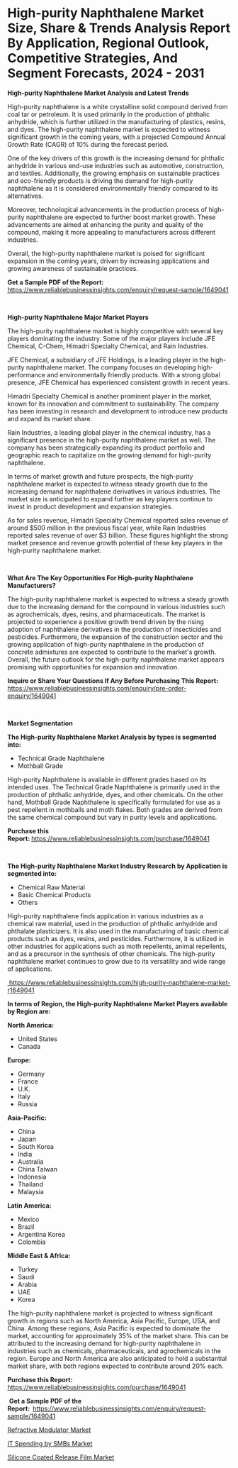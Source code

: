 <p><h1>High-purity Naphthalene Market Size, Share & Trends Analysis Report By Application, Regional Outlook, Competitive Strategies, And Segment Forecasts, 2024 - 2031</h1></p><p><strong>High-purity Naphthalene Market Analysis and Latest Trends</strong></p>
<p><p>High-purity naphthalene is a white crystalline solid compound derived from coal tar or petroleum. It is used primarily in the production of phthalic anhydride, which is further utilized in the manufacturing of plastics, resins, and dyes. The high-purity naphthalene market is expected to witness significant growth in the coming years, with a projected Compound Annual Growth Rate (CAGR) of 10% during the forecast period.</p><p>One of the key drivers of this growth is the increasing demand for phthalic anhydride in various end-use industries such as automotive, construction, and textiles. Additionally, the growing emphasis on sustainable practices and eco-friendly products is driving the demand for high-purity naphthalene as it is considered environmentally friendly compared to its alternatives.</p><p>Moreover, technological advancements in the production process of high-purity naphthalene are expected to further boost market growth. These advancements are aimed at enhancing the purity and quality of the compound, making it more appealing to manufacturers across different industries.</p><p>Overall, the high-purity naphthalene market is poised for significant expansion in the coming years, driven by increasing applications and growing awareness of sustainable practices.</p></p>
<p><strong>Get a Sample PDF of the Report:&nbsp;</strong> <a href="https://www.reliablebusinessinsights.com/enquiry/request-sample/1649041">https://www.reliablebusinessinsights.com/enquiry/request-sample/1649041</a></p>
<p>&nbsp;</p>
<p><strong>High-purity Naphthalene Major Market Players</strong></p>
<p><p>The high-purity naphthalene market is highly competitive with several key players dominating the industry. Some of the major players include JFE Chemical, C-Chem, Himadri Specialty Chemical, and Rain Industries.</p><p>JFE Chemical, a subsidiary of JFE Holdings, is a leading player in the high-purity naphthalene market. The company focuses on developing high-performance and environmentally friendly products. With a strong global presence, JFE Chemical has experienced consistent growth in recent years.</p><p>Himadri Specialty Chemical is another prominent player in the market, known for its innovation and commitment to sustainability. The company has been investing in research and development to introduce new products and expand its market share.</p><p>Rain Industries, a leading global player in the chemical industry, has a significant presence in the high-purity naphthalene market as well. The company has been strategically expanding its product portfolio and geographic reach to capitalize on the growing demand for high-purity naphthalene.</p><p>In terms of market growth and future prospects, the high-purity naphthalene market is expected to witness steady growth due to the increasing demand for naphthalene derivatives in various industries. The market size is anticipated to expand further as key players continue to invest in product development and expansion strategies.</p><p>As for sales revenue, Himadri Specialty Chemical reported sales revenue of around $500 million in the previous fiscal year, while Rain Industries reported sales revenue of over $3 billion. These figures highlight the strong market presence and revenue growth potential of these key players in the high-purity naphthalene market.</p></p>
<p>&nbsp;</p>
<p><strong>What Are The Key Opportunities For High-purity Naphthalene Manufacturers?</strong></p>
<p><p>The high-purity naphthalene market is expected to witness a steady growth due to the increasing demand for the compound in various industries such as agrochemicals, dyes, resins, and pharmaceuticals. The market is projected to experience a positive growth trend driven by the rising adoption of naphthalene derivatives in the production of insecticides and pesticides. Furthermore, the expansion of the construction sector and the growing application of high-purity naphthalene in the production of concrete admixtures are expected to contribute to the market's growth. Overall, the future outlook for the high-purity naphthalene market appears promising with opportunities for expansion and innovation.</p></p>
<p><strong>Inquire or Share Your Questions If Any Before Purchasing This Report:</strong> <a href="https://www.reliablebusinessinsights.com/enquiry/pre-order-enquiry/1649041">https://www.reliablebusinessinsights.com/enquiry/pre-order-enquiry/1649041</a></p>
<p>&nbsp;</p>
<p><strong>Market Segmentation</strong></p>
<p><strong>The High-purity Naphthalene Market Analysis by types is segmented into:</strong></p>
<p><ul><li>Technical Grade Naphthalene</li><li>Mothball Grade</li></ul></p>
<p><p>High-purity Naphthalene is available in different grades based on its intended uses. The Technical Grade Naphthalene is primarily used in the production of phthalic anhydride, dyes, and other chemicals. On the other hand, Mothball Grade Naphthalene is specifically formulated for use as a pest repellent in mothballs and moth flakes. Both grades are derived from the same chemical compound but vary in purity levels and applications.</p></p>
<p><strong>Purchase this Report:&nbsp;</strong><a href="https://www.reliablebusinessinsights.com/purchase/1649041">https://www.reliablebusinessinsights.com/purchase/1649041</a></p>
<p>&nbsp;</p>
<p><strong>The High-purity Naphthalene Market Industry Research by Application is segmented into:</strong></p>
<p><ul><li>Chemical Raw Material</li><li>Basic Chemical Products</li><li>Others</li></ul></p>
<p><p>High-purity naphthalene finds application in various industries as a chemical raw material, used in the production of phthalic anhydride and phthalate plasticizers. It is also used in the manufacturing of basic chemical products such as dyes, resins, and pesticides. Furthermore, it is utilized in other industries for applications such as moth repellents, animal repellents, and as a precursor in the synthesis of other chemicals. The high-purity naphthalene market continues to grow due to its versatility and wide range of applications.</p></p>
<p><a href="https://www.reliablebusinessinsights.com/high-purity-naphthalene-market-r1649041">&nbsp;https://www.reliablebusinessinsights.com/high-purity-naphthalene-market-r1649041</a></p>
<p><strong>In terms of Region, the High-purity Naphthalene Market Players available by Region are:</strong></p>
<p>
    <p> <strong> North America: </strong>
        <ul>
            <li>United States</li>
            <li>Canada</li>
        </ul>
        </p> 
    <p> <strong> Europe: </strong>
        <ul>
            <li>Germany</li>
            <li>France</li>
            <li>U.K.</li>
            <li>Italy</li>
            <li>Russia</li>
        </ul>
        </p> 
    <p> <strong> Asia-Pacific: </strong>
        <ul>
            <li>China</li>
            <li>Japan</li>
            <li>South Korea</li>
            <li>India</li>
            <li>Australia</li>
            <li>China Taiwan</li>
            <li>Indonesia</li>
            <li>Thailand</li>
            <li>Malaysia</li>
        </ul>
        </p> 
    <p> <strong> Latin America: </strong>
        <ul>
            <li>Mexico</li>
            <li>Brazil</li>
            <li>Argentina Korea</li>
            <li>Colombia</li>
        </ul>
        </p> 
    <p> <strong> Middle East & Africa: </strong>
        <ul>
            <li>Turkey</li>
            <li>Saudi</li>
            <li>Arabia</li>
            <li>UAE</li>
            <li>Korea</li>
        </ul>
    </p>
    </p>
<p><p>The high-purity naphthalene market is projected to witness significant growth in regions such as North America, Asia Pacific, Europe, USA, and China. Among these regions, Asia Pacific is expected to dominate the market, accounting for approximately 35% of the market share. This can be attributed to the increasing demand for high-purity naphthalene in industries such as chemicals, pharmaceuticals, and agrochemicals in the region. Europe and North America are also anticipated to hold a substantial market share, with both regions expected to contribute around 20% each.</p></p>
<p><strong>Purchase this Report: </strong><a href="https://www.reliablebusinessinsights.com/purchase/1649041">https://www.reliablebusinessinsights.com/purchase/1649041</a></p>
<p>&nbsp;<strong>Get a Sample PDF of the Report:&nbsp;&nbsp;</strong><a href="https://www.reliablebusinessinsights.com/enquiry/request-sample/1649041">https://www.reliablebusinessinsights.com/enquiry/request-sample/1649041</a></p>
<p><strong></strong></p>
<p><p><a href="https://medium.com/@lottierunte68/insights-into-the-refractive-modulator-market-market-players-market-size-geographical-regions-b6ed60011308">Refractive Modulator Market</a></p><p><a href="https://medium.com/@codystark63/it-spending-by-smbs-market-size-is-growing-at-cagr-of-5-and-this-report-covers-analysis-by-type-24dbad9c75b8">IT Spending by SMBs Market</a></p><p><a href="https://github.com/gamblestampleyjenny50m5sl6/Market-Research-Report-List-3/blob/main/silicone-coated-release-film-market.md">Silicone Coated Release Film Market</a></p></p>